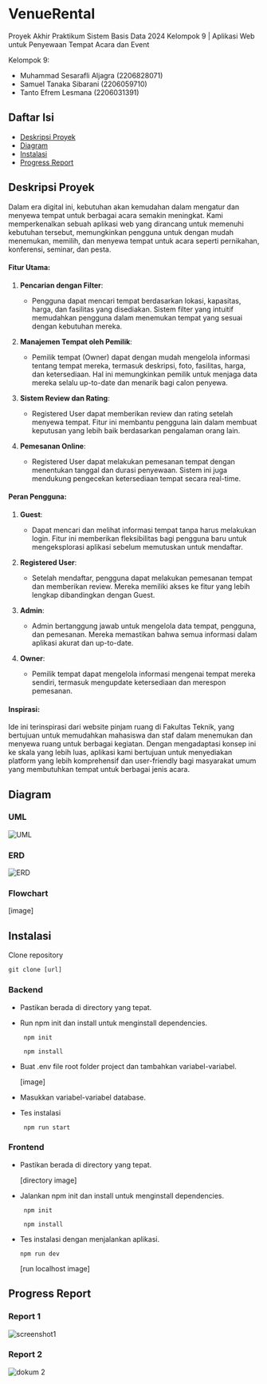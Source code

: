 # VenueRental
Proyek Akhir Praktikum Sistem Basis Data 2024 Kelompok 9 | Aplikasi Web untuk Penyewaan Tempat Acara dan Event

Kelompok 9:
- Muhammad Sesarafli Aljagra (2206828071)
- Samuel Tanaka Sibarani (2206059710)
- Tanto Efrem Lesmana (2206031391)

## Daftar Isi
- [Deskripsi Proyek](#deskripsi-proyek)
- [Diagram](#diagram)
- [Instalasi](#instalasi)
- [Progress Report](#progress-report)

## Deskripsi Proyek

Dalam era digital ini, kebutuhan akan kemudahan dalam mengatur dan menyewa tempat untuk berbagai acara semakin meningkat. Kami memperkenalkan sebuah aplikasi web yang dirancang untuk memenuhi kebutuhan tersebut, memungkinkan pengguna untuk dengan mudah menemukan, memilih, dan menyewa tempat untuk acara seperti pernikahan, konferensi, seminar, dan pesta.

#### Fitur Utama:

1. **Pencarian dengan Filter**:
   - Pengguna dapat mencari tempat berdasarkan lokasi, kapasitas, harga, dan fasilitas yang disediakan. Sistem filter yang intuitif memudahkan pengguna dalam menemukan tempat yang sesuai dengan kebutuhan mereka.

2. **Manajemen Tempat oleh Pemilik**:
   - Pemilik tempat (Owner) dapat dengan mudah mengelola informasi tentang tempat mereka, termasuk deskripsi, foto, fasilitas, harga, dan ketersediaan. Hal ini memungkinkan pemilik untuk menjaga data mereka selalu up-to-date dan menarik bagi calon penyewa.

3. **Sistem Review dan Rating**:
   - Registered User dapat memberikan review dan rating setelah menyewa tempat. Fitur ini membantu pengguna lain dalam membuat keputusan yang lebih baik berdasarkan pengalaman orang lain.

4. **Pemesanan Online**:
   - Registered User dapat melakukan pemesanan tempat dengan menentukan tanggal dan durasi penyewaan. Sistem ini juga mendukung pengecekan ketersediaan tempat secara real-time.

#### Peran Pengguna:

1. **Guest**:
   - Dapat mencari dan melihat informasi tempat tanpa harus melakukan login. Fitur ini memberikan fleksibilitas bagi pengguna baru untuk mengeksplorasi aplikasi sebelum memutuskan untuk mendaftar.

2. **Registered User**:
   - Setelah mendaftar, pengguna dapat melakukan pemesanan tempat dan memberikan review. Mereka memiliki akses ke fitur yang lebih lengkap dibandingkan dengan Guest.

3. **Admin**:
   - Admin bertanggung jawab untuk mengelola data tempat, pengguna, dan pemesanan. Mereka memastikan bahwa semua informasi dalam aplikasi akurat dan up-to-date.

4. **Owner**:
   - Pemilik tempat dapat mengelola informasi mengenai tempat mereka sendiri, termasuk mengupdate ketersediaan dan merespon pemesanan.

#### Inspirasi:

Ide ini terinspirasi dari website pinjam ruang di Fakultas Teknik, yang bertujuan untuk memudahkan mahasiswa dan staf dalam menemukan dan menyewa ruang untuk berbagai kegiatan. Dengan mengadaptasi konsep ini ke skala yang lebih luas, aplikasi kami bertujuan untuk menyediakan platform yang lebih komprehensif dan user-friendly bagi masyarakat umum yang membutuhkan tempat untuk berbagai jenis acara.

## Diagram
### UML
![UML](https://github.com/SistemBasisData2024/VenueRental/assets/144365316/e91fd4d3-c9a5-4e22-8137-34ab34711f81)

### ERD
![ERD](https://github.com/SistemBasisData2024/VenueRental/assets/144365316/acaebd19-1460-4ef2-a5d8-8095d6f586d4)

### Flowchart
[image]

## Instalasi

Clone repository

```
git clone [url]
```

### Backend

- Pastikan berada di directory yang tepat.
  
- Run npm init dan install untuk menginstall dependencies.

  ```
   npm init
  ```

  ```
   npm install
  ```
  
- Buat .env file root folder project dan tambahkan variabel-variabel.

  [image]

- Masukkan variabel-variabel database.

- Tes instalasi
  
  ```
   npm run start
  ```

### Frontend

- Pastikan berada di directory yang tepat.

  [directory image]

- Jalankan npm init dan install untuk menginstall dependencies.

  ```
   npm init
  ```

  ```
   npm install
  ```
  
- Tes instalasi dengan menjalankan aplikasi.
  
  ```
  npm run dev
  ```

  [run localhost image]

## Progress Report

### Report 1
![screenshot1](https://github.com/TantoLesmana/sbd-finpro-kelompok-9/assets/144365316/5df19c1b-e61d-4ec7-87f0-2b6db981f5d8)

### Report 2
![dokum 2](https://github.com/SistemBasisData2024/VenueRental/assets/144365316/e9476a0f-bbd6-44ea-8c94-468022496100)

